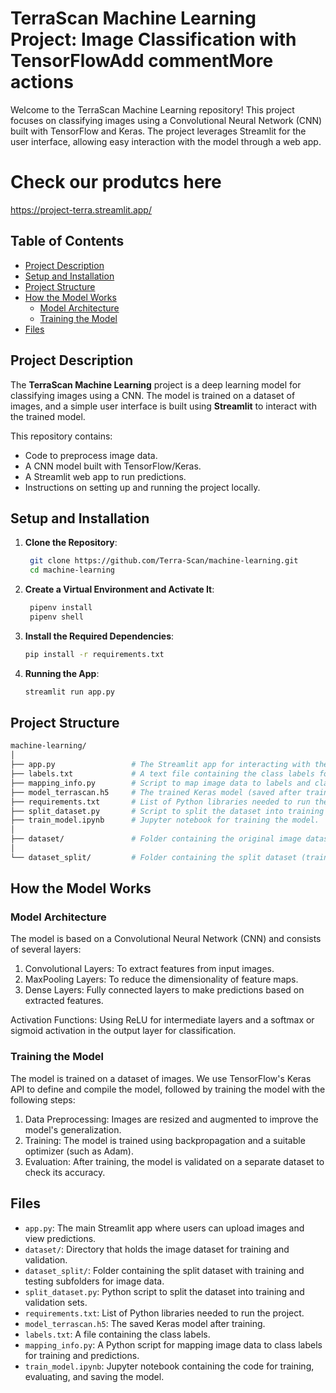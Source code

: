 # TerraScan Machine Learning Project: Image Classification with TensorFlowAdd commentMore actions

Welcome to the TerraScan Machine Learning repository! This project focuses on classifying images using a Convolutional Neural Network (CNN) built with TensorFlow and Keras. The project leverages Streamlit for the user interface, allowing easy interaction with the model through a web app.

# Check our produtcs here

https://project-terra.streamlit.app/

## Table of Contents

- [Project Description](#project-description)
- [Setup and Installation](#setup-and-installation)
- [Project Structure](#project-structure)
- [How the Model Works](#how-the-model-works)
  - [Model Architecture](#model-architecture)
  - [Training the Model](#training-the-model)
- [Files](#files)

## Project Description

The **TerraScan Machine Learning** project is a deep learning model for classifying images using a CNN. The model is trained on a dataset of images, and a simple user interface is built using **Streamlit** to interact with the trained model.

This repository contains:

- Code to preprocess image data.
- A CNN model built with TensorFlow/Keras.
- A Streamlit web app to run predictions.
- Instructions on setting up and running the project locally.

## Setup and Installation

1. **Clone the Repository**:

   ```bash
    git clone https://github.com/Terra-Scan/machine-learning.git
    cd machine-learning
   ```

2. **Create a Virtual Environment and Activate It**:

   ```bash
    pipenv install
    pipenv shell
   ```

3. **Install the Required Dependencies**:

   ```bash
   pip install -r requirements.txt
   ```

4. **Running the App**:
   ```bash
   streamlit run app.py
   ```

## Project Structure

```bash
machine-learning/
│
├── app.py                 # The Streamlit app for interacting with the model.
├── labels.txt             # A text file containing the class labels for predictions.
├── mapping_info.py        # Script to map image data to labels and class information.
├── model_terrascan.h5     # The trained Keras model (saved after training).
├── requirements.txt       # List of Python libraries needed to run the project.
├── split_dataset.py       # Script to split the dataset into training and testing.
├── train_model.ipynb      # Jupyter notebook for training the model.
│
├── dataset/               # Folder containing the original image dataset.
│
└── dataset_split/         # Folder containing the split dataset (train/test).
```

## How the Model Works

### Model Architecture

The model is based on a Convolutional Neural Network (CNN) and consists of several layers:

1. Convolutional Layers: To extract features from input images.
2. MaxPooling Layers: To reduce the dimensionality of feature maps.
3. Dense Layers: Fully connected layers to make predictions based on extracted features.

Activation Functions: Using ReLU for intermediate layers and a softmax or sigmoid activation in the output layer for classification.

### Training the Model

The model is trained on a dataset of images. We use TensorFlow's Keras API to define and compile the model, followed by training the model with the following steps:

1. Data Preprocessing: Images are resized and augmented to improve the model's generalization.
2. Training: The model is trained using backpropagation and a suitable optimizer (such as Adam).
3. Evaluation: After training, the model is validated on a separate dataset to check its accuracy.

## Files

- `app.py`: The main Streamlit app where users can upload images and view predictions.
- `dataset/`: Directory that holds the image dataset for training and validation.
- `dataset_split/`: Folder containing the split dataset with training and testing subfolders for image data.
- `split_dataset.py`: Python script to split the dataset into training and validation sets.
- `requirements.txt`: List of Python libraries needed to run the project.
- `model_terrascan.h5`: The saved Keras model after training.
- `labels.txt`: A file containing the class labels.
- `mapping_info.py`: A Python script for mapping image data to class labels for training and predictions.
- `train_model.ipynb`: Jupyter notebook containing the code for training, evaluating, and saving the model.
